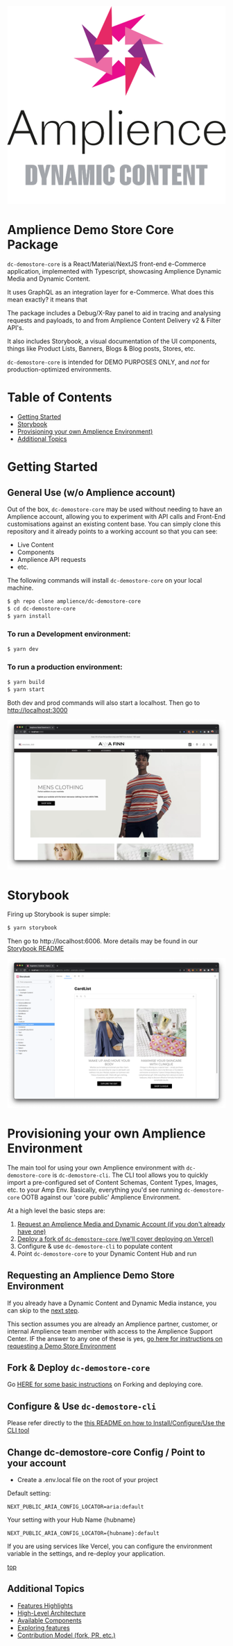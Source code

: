 [![Amplience Dynamic Content](media/header.png)](https://amplience.com/dynamic-content)

# Amplience Demo Store Core Package

`dc-demostore-core` is a React/Material/NextJS front-end e-Commerce application, implemented with Typescript, showcasing Amplience Dynamic Media and Dynamic Content. 

It uses GraphQL as an integration layer for e-Commerce. What does this mean exactly? it means that <!-- TODO: high level detail -->

The package includes a Debug/X-Ray panel to aid in tracing and analysing requests and payloads, to and from Amplience Content Delivery v2 & Filter API's.

It also includes Storybook, a visual documentation of the UI components, things like Product Lists, Banners, Blogs & Blog posts, Stores, etc.


`dc-demostore-core` is intended for DEMO PURPOSES ONLY, and *not* for production-optimized environments.


# Table of Contents
- [Getting Started](#getting-started)
- [Storybook](#storybook)
- [Provisioning your own Amplience Environment)](#provisioning-your-own-amplience-environment)
- [Additional Topics](#additional-topics)


# Getting Started
## General Use (w/o Amplience account)

Out of the box, `dc-demostore-core` may be used without needing to have an Amplience account, allowing you to experiment with API calls and Front-End customisations against an existing content base. You can simply clone this repository and it already points to a working account so that you can see:

 - Live Content
 - Components
 - Amplience API requests
 - etc.

 The following commands will install `dc-demostore-core` on your local machine.

```sh
$ gh repo clone amplience/dc-demostore-core
$ cd dc-demostore-core
$ yarn install
```

### To run a Development environment:

```sh
$ yarn dev
```

### To run a production environment:

```sh
$ yarn build
$ yarn start
```

Both dev and prod commands will also start a localhost. Then go to [http://localhost:3000](http://localhost:3000)

![Amplience Demo Store homepage](media/homepage.png)


# Storybook

Firing up Storybook is super simple:

```sh
$ yarn storybook
```

Then go to http://localhost:6006. More details may be found in our [Storybook README](docs/Storybook.md)

![Storybook documentation](media/storybook.png)

<!--

  - OWN README: Own Account: What do you need to configure your own Amplience Instance:
    - What are the dependencies / pre-requisites: Own Sandbox, configure to that
      - Deploy to get APP URL
      - Packages - dc-demostore-CLI etc
      - What account information do you need and where do you get it (hub ID, etc)
      - Pointing the FE to yours - Deployment Variable or Local env variable after automation has run

-->


# Provisioning your own Amplience Environment

The main tool for using your own Amplience environment with `dc-demostore-core` is `dc-demostore-cli`. The CLI tool allows you to quickly import a pre-configured set of Content Schemas, Content Types, Images, etc. to your Amp Env. Basically, everything you'd see running `dc-demostore-core` OOTB against our 'core public' Amplience Environment.

At a high level the basic steps are:

1. [Request an Amplience Media and Dynamic Account (if you don't already have one)](#requesting-an-amplience-environment)
2. [Deploy a fork of `dc-demostore-core` (we'll cover deploying on Vercel)](#fork--deploy-dc-demostore-core)
3. Configure & use `dc-demostore-cli` to populate content
4. Point `dc-demostore-core` to your Dynamic Content Hub and run

## Requesting an Amplience Demo Store Environment

If you already have a Dynamic Content and Dynamic Media instance, you can skip to the [next step](#fork--deploy-dc-demostore-core).

This section assumes you are already an Amplience partner, customer, or internal Amplience team member with access to the Amplience Support Center. IF the answer to any one of these is yes, [go here for instructions on requesting a Demo Store Environment](docs/DemoEnvironmentRequest.md)

## Fork & Deploy `dc-demostore-core`

Go [HERE for some basic instructions](docs/ForkDeploy.md) on Forking and deploying core.

## Configure & Use `dc-demostore-cli`

Please refer directly to the [this README on how to Install/Configure/Use the CLI tool](https://github.com/amplience/dc-demostore-cli)

## Change dc-demostore-core Config / Point to your account
- Create a .env.local file on the root of your project

Default setting:
```
NEXT_PUBLIC_ARIA_CONFIG_LOCATOR=aria:default
```
Your setting with your Hub Name {hubname}
```
NEXT_PUBLIC_ARIA_CONFIG_LOCATOR={hubname}:default
```


If you are using services like Vercel, you can configure the environment variable in the settings, and re-deploy your application.

[top](#table-of-content)


## Additional Topics
- [Features Highlights](docs/FeatureHiLites.md)
- [High-Level Architecture](docs/ArchDiagram.md)
- [Available Components](docs/Components.md)
- [Exploring features](docs/DeepDive.md)
- [Contribution Model (fork, PR, etc.)](https://github.com/amplience/dc-cli/blob/master/CONTRIBUTING.md)



<!--
### Configuration

#### cms.json

| Option              | Description                                                                                                                                                    |
| ------------------- | -------------------------------------------------------------------------------------------------------------------------------------------------------------- |
| contentApi          | Content delivery API base URL                                                                                                                                  |
| stagingApi          | Staging environment host name                                                                                                                                  |
| defaultPreviewMode  | STAGING or PRODUCTION                                                                                                                                          |
| hubName             | Content Delivery 2 API - hubName to retrieve content from - [finding the hub name](https://docs.amplience.net/development/contentdelivery/readme.html#hubname) |
| productImageHubName | Content Hub where product images are stored                                                                                                                    |
| imageBasePath       | Images base URL                                                                                                                                                |
| contentBaseUri      | Schemas base URL                                                                                                                                              |

[top](#table-of-content)



You can then use the CLI tool demostore from dc-demostore-cli package to register your environment:

```sh
$ demostore env add 
info: run [ env,add ]
✔ env name: · myinstance
✔ app deployment url: · https://mydomain.com
✔ cms client id: · client-id
✔ cms client secret: · *************
✔ cms hub id: · hub-id
✔ dam username: · me@mydomain.com
✔ dam password: · ********
info: [ myinstance ] configure dc-cli...
info: npx @amplience/dc-cli configure --clientId client-id --clientSecret client-secret --hubId hub-id
info: [ myinstance ] environment active
```

Next step is to run the import command and specify the path to dc-demostore-automation:

```sh
$ demostore import --automationDir ../dc-demostore-automation

info: run [ import ]
info: created temp dir: /tmp/demostore/demostore-iSlTD_-OmUyBEJzjYDLzB
info: connected to hub [ automation02 ]
info: connected to dam with user [ rkalfane@amplience.com ]
info: import: Import hub data started at Mon Feb 14 2022 10:34:42 GMT+0100 (Central European Standard Time)
info: 
info: ---------------------------------------------------
info: Phase 1: preparation
info: ---------------------------------------------------
info: 
info: 🗄  contentTypeSchema: [ 72 unarchived ] [ 10 updated ] [ 0 created ]                                                               
info: 🗂  contentTypes: [ 61 unarchived ] [ 36 updated ] [ 0 created ] [ 61 synced ]                                                      
info: 
info: ---------------------------------------------------
info: Phase 2: import/update
info: ---------------------------------------------------
info: 
info: 🔌  extensions: [ 11 created ]                  
exec  apply settings: automation02.test-index                                                                                         
exec  update webhook: Search Index: automation02.test-index / Blog                                                                    
exec  update webhook: Search Index: automation02.test-index / Blog (archived)                                                         
exec  create index: automation02.blog-production                                                                                      
exec  apply settings: automation02.blog-production                                                                                    
exec  update webhook: Search Index: automation02.blog-production / Blog                                                               
exec  update webhook: Search Index: automation02.blog-production / Blog (archived)                                                    
exec  create index: automation02.blog-staging                                                                                         
exec  apply settings: automation02.blog-staging                                                                                       
exec  update webhook: Search Index: automation02.blog-staging / Blog                                                                  
exec  update webhook: Search Index: automation02.blog-staging / Blog (archived)                                                       
info: 🔍  searchIndexes: [ 3 created ] [ 0 replicas created ] [ 6 webhooks created ]       
...
info: 📄  contentItems: [ 143 created ] [ 0 updated ]                                                                              
...
info: 📄  contentItems: [ 143 published ] 
...
info: 
info: ---------------------------------------------------
info: Phase 3: update automation
info: ---------------------------------------------------
info: 
info: 
info: ---------------------------------------------------
info: Phase 4: reentrant import
info: ---------------------------------------------------
info: 
...
info: 🗄  contentTypeSchema: [ 0 unarchived ] [ 9 updated ] [ 0 created ]  
...
info: 🗂  contentTypes: [ 0 unarchived ] [ 35 updated ] [ 0 created ] [ 61 synced ]                                                 
info: logs and temp files stored in /tmp/demostore/demostore-iSlTD_-OmUyBEJzjYDLzB
info: run completed in [ 3m53s ]
```

Using the CLI tool, you can also cleanup a hub (check documentation as it can remove everything):

```sh
$ demostore cleanup -a -c
info: run [ cleanup ]
info: created temp dir: /tmp/demostore/demostore-Ft_z9bMsllZBx8DX1GJ8H
info: connected to hub [ myinstance ]
info: connected to dam with user [ me@mydomain.com ]
info: 📄  contentItems: [ 146 items archived ] [ 19 folders deleted ]                                                                    
info: 📢  webhooks: [ 6 deleted ]                                                                                                  
info: 🔍  searchIndexes: [ 3 deleted ] [ 0 replicas deleted ]                                                                            
info: 🗄  contentTypeSchema: [ 72 archived ]                                                                                        
info: 🔌  extensions: [ 11 deleted ]                                                                                                     
info: 📦  repositories: [ 159 content types unassigned ]                                                                                 
info: 🗂  contentTypes: [ 61 archived ]                                                                                             
info: logs and temp files stored in /tmp/demostore/demostore-Ft_z9bMsllZBx8DX1GJ8H
info: run completed in [ 0m20s ]
```

--> 
 